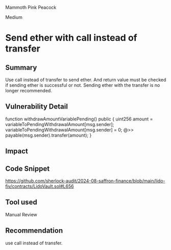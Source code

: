 Mammoth Pink Peacock

Medium

# Send ether with call instead of transfer

## Summary
Use call instead of transfer to send ether. And return value must be checked if sending ether is successful or not. Sending ether with the transfer is no longer recommended.
## Vulnerability Detail
 function withdrawAmountVariablePending() public {
    uint256 amount = variableToPendingWithdrawalAmount[msg.sender];
    variableToPendingWithdrawalAmount[msg.sender] = 0;
  @>>  payable(msg.sender).transfer(amount);
  }
## Impact

## Code Snippet
https://github.com/sherlock-audit/2024-08-saffron-finance/blob/main/lido-fiv/contracts/LidoVault.sol#L656
## Tool used

Manual Review

## Recommendation
use call instead of transfer.